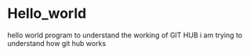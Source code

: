 # Hello_world
hello world program to understand the working of GIT HUB
i am trying to understand how git hub works
